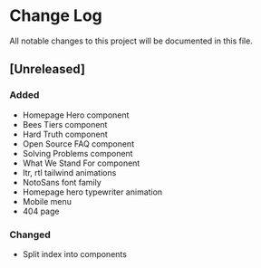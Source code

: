 # Change Log
All notable changes to this project will be documented in this file.

## [Unreleased]
### Added
- Homepage Hero component
- Bees Tiers component
- Hard Truth component
- Open Source FAQ component
- Solving Problems component
- What We Stand For component
- ltr, rtl tailwind animations
- NotoSans font family
- Homepage hero typewriter animation
- Mobile menu
- 404 page

### Changed
- Split index into components